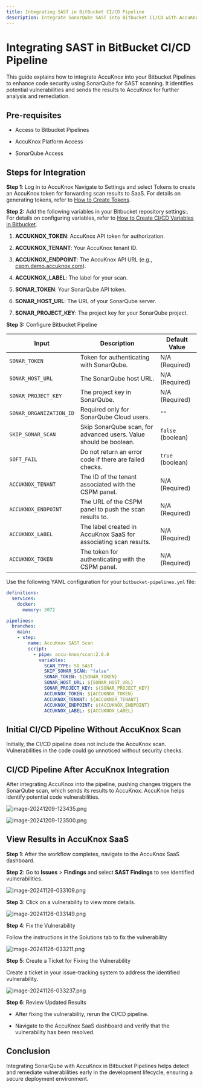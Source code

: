 ```yaml
---
title: Integrating SAST in BitBucket CI/CD Pipeline
description: Integrate SonarQube SAST into Bitbucket CI/CD with AccuKnox to detect and fix code vulnerabilities before deployment.
---
```



# Integrating SAST in BitBucket CI/CD Pipeline

This guide explains how to integrate AccuKnox into your Bitbucket Pipelines to enhance code security using SonarQube for SAST scanning. It identifies potential vulnerabilities and sends the results to AccuKnox for further analysis and remediation.

## Pre-requisites

- Access to Bitbucket Pipelines

- AccuKnox Platform Access

- SonarQube Access

## Steps for Integration

**Step 1**: Log in to AccuKnox Navigate to Settings and select Tokens to create an AccuKnox token for forwarding scan results to SaaS. For details on generating tokens, refer to [How to Create Tokens](https://help.accuknox.com/how-to/how-to-create-tokens/?h=token "https://help.accuknox.com/how-to/how-to-create-tokens/?h=token").

**Step 2:** Add the following variables in your Bitbucket repository settings:. For details on configuring variables, refer to [How to Create CI/CD Variables in Bitbucket](https://support.atlassian.com/bitbucket-cloud/docs/variables-and-secrets/ "https://support.atlassian.com/bitbucket-cloud/docs/variables-and-secrets/").

1. **ACCUKNOX_TOKEN**: AccuKnox API token for authorization.

2. **ACCUKNOX_TENANT**: Your AccuKnox tenant ID.

3. **ACCUKNOX_ENDPOINT**: The AccuKnox API URL (e.g., [cspm.demo.accuknox.com](http://cspm.demo.accuknox.com/ "http://cspm.demo.accuknox.com")).

4. **ACCUKNOX_LABEL**: The label for your scan.

5. **SONAR_TOKEN**: Your SonarQube API token.

6. **SONAR_HOST_URL**: The URL of your SonarQube server.

7. **SONAR_PROJECT_KEY**: The project key for your SonarQube project.

**Step 3:** Configure Bitbucket Pipeline

| **Input**              | **Description**                                                            | **Default Value**     |
|------------------------|----------------------------------------------------------------------------|------------------------|
| `SONAR_TOKEN`          | Token for authenticating with SonarQube.                                   | N/A (Required)         |
| `SONAR_HOST_URL`       | The SonarQube host URL.                                                    | N/A (Required)         |
| `SONAR_PROJECT_KEY`    | The project key in SonarQube.                                              | N/A (Required)         |
| `SONAR_ORGANIZATION_ID`| Required only for SonarQube Cloud users.                                   | `""`                   |
| `SKIP_SONAR_SCAN`      | Skip SonarQube scan, for advanced users. Value should be boolean.          | `false` (boolean)      |
| `SOFT_FAIL`            | Do not return an error code if there are failed checks.                    | `true` (boolean)       |
| `ACCUKNOX_TENANT`      | The ID of the tenant associated with the CSPM panel.                       | N/A (Required)         |
| `ACCUKNOX_ENDPOINT`    | The URL of the CSPM panel to push the scan results to.                     | N/A (Required)         |
| `ACCUKNOX_LABEL`       | The label created in AccuKnox SaaS for associating scan results.           | N/A (Required)         |
| `ACCUKNOX_TOKEN`       | The token for authenticating with the CSPM panel.                          | N/A (Required)         |

Use the following YAML configuration for your `bitbucket-pipelines.yml` file:

```yaml
definitions:
  services:
    docker:
      memory: 3072

pipelines:
  branches:
    main:
    - step:
        name: AccuKnox SAST Scan
        script:
          - pipe: accu-knox/scan:2.0.0
            variables:
              SCAN_TYPE: SQ_SAST
              SKIP_SONAR_SCAN: "false"
              SONAR_TOKEN: ${SONAR_TOKEN}
              SONAR_HOST_URL: ${SONAR_HOST_URL}
              SONAR_PROJECT_KEY: ${SONAR_PROJECT_KEY}
              ACCUKNOX_TOKEN: ${ACCUKNOX_TOKEN}
              ACCUKNOX_TENANT: ${ACCUKNOX_TENANT}
              ACCUKNOX_ENDPOINT: ${ACCUKNOX_ENDPOINT}
              ACCUKNOX_LABEL: ${ACCUKNOX_LABEL}
```

## Initial CI/CD Pipeline Without AccuKnox Scan

Initially, the CI/CD pipeline does not include the AccuKnox scan. Vulnerabilities in the code could go unnoticed without security checks.

## CI/CD Pipeline After AccuKnox Integration

After integrating AccuKnox into the pipeline, pushing changes triggers the SonarQube scan, which sends its results to AccuKnox. AccuKnox helps identify potential code vulnerabilities.

![image-20241209-123435.png](./images/bitbucket-sast/1.png)

![image-20241209-123500.png](./images/bitbucket-sast/2.png)

## View Results in AccuKnox SaaS

**Step 1**: After the workflow completes, navigate to the AccuKnox SaaS dashboard.

**Step 2**: Go to **Issues** > **Findings** and select **SAST Findings** to see identified vulnerabilities.

![image-20241126-033109.png](./images/bitbucket-sast/3.png)

**Step 3**: Click on a vulnerability to view more details.

![image-20241126-033149.png](./images/bitbucket-sast/4.png)

**Step 4**: Fix the Vulnerability

Follow the instructions in the Solutions tab to fix the vulnerability

![image-20241126-033211.png](./images/bitbucket-sast/5.png)

**Step 5**: Create a Ticket for Fixing the Vulnerability

Create a ticket in your issue-tracking system to address the identified vulnerability.

![image-20241126-033237.png](./images/bitbucket-sast/6.png)

**Step 6**: Review Updated Results

- After fixing the vulnerability, rerun the CI/CD pipeline.

- Navigate to the AccuKnox SaaS dashboard and verify that the vulnerability has been resolved.

## Conclusion

Integrating SonarQube with AccuKnox in Bitbucket Pipelines helps detect and remediate vulnerabilities early in the development lifecycle, ensuring a secure deployment environment.
